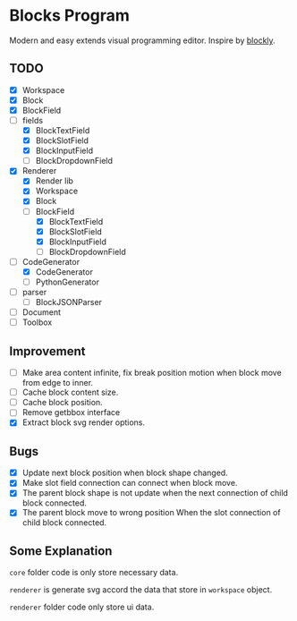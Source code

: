 # Blocks Program

Modern and easy extends visual programming editor. Inspire by [blockly](https://github.com/google/blockly).

## TODO

- [x] Workspace
- [x] Block
- [x] BlockField
- [ ] fields
  - [x] BlockTextField
  - [x] BlockSlotField
  - [x] BlockInputField
  - [ ] BlockDropdownField
- [x] Renderer
  - [x] Render lib
  - [x] Workspace
  - [x] Block
  - [ ] BlockField
    - [x] BlockTextField
    - [x] BlockSlotField
    - [x] BlockInputField
    - [ ] BlockDropdownField
- [ ] CodeGenerator
  - [x] CodeGenerator
  - [ ] PythonGenerator
- [ ] parser
  - [ ] BlockJSONParser
- [ ] Document
- [ ] Toolbox

## Improvement

- [ ] Make area content infinite, fix break position motion when block move from edge to inner.
- [ ] Cache block content size.
- [ ] Cache block position.
- [ ] Remove getbbox interface
- [x] Extract block svg render options.

## Bugs

- [x] Update next block position when block shape changed.
- [x] Make slot field connection can connect when block move.
- [x] The parent block shape is not update when the next connection of child block connected.
- [x] The parent block move to wrong position When the slot connection of child block connected.

## Some Explanation

`core` folder code is only store necessary data.

`renderer` is generate svg accord the data that store in `workspace` object.

`renderer` folder code only store ui data.
